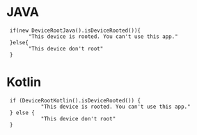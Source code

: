# JAVA
     if(new DeviceRootJava().isDeviceRooted()){
           "This device is rooted. You can't use this app."
     }else{
           "This device don't root"
     }
    
# Kotlin
     if (DeviceRootKotlin().isDeviceRooted()) {
               "This device is rooted. You can't use this app."
     } else {
               "This device don't root"
     }
